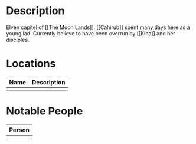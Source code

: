 # Description
Elven capitel of [[The Moon Lands]]. [[Cahirub]] spent many days here as a young lad. Currently believe to have been overrun by [[Kina]] and her disciples.

# Locations
| Name | Description |
| ---- | ----------- |
|      |             |

# Notable People
| Person |
| ------ |
|        |
